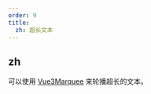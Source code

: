 ```yaml
---
order: 9
title:
  zh: 超长文本
---
```


## zh

可以使用 [Vue3Marquee](https://github.com/megasanjay/vue3-marquee) 来轮播超长的文本。
